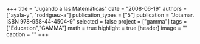 +++
title = "Jugando a las Matemáticas"
date = "2008-06-19"
authors = ["ayala-y", "rodriguez-a"]
publication_types = ["5"]
publication = "Jotamar. ISBN 978-958-44-4504-9"
selected = false
project = ["gamma"]
tags = ["Education","GAMMA"]
math = true
highlight = true
[header]
image = ""
caption = ""
+++
